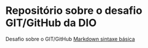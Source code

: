 # Repositório sobre o desafio GIT/GitHub da DIO
Desafio sobre o GIT/GitHub
[Markdown sintaxe básica](https://www.markdownguide.org/basic-syntax/)
